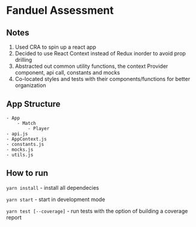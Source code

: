 # Fanduel Assessment

## Notes
1. Used CRA to spin up a react app
2. Decided to use React Context instead of Redux inorder to avoid prop drilling
3. Abstracted out common utility functions, the context Provider component, api call, constants and mocks
4. Co-located styles and tests with their components/functions for better organization

## App Structure
```
- App
    - Match
        - Player
- api.js
- AppContext.js
- constants.js
- mocks.js
- utils.js
```

## How to run
`yarn install` - install all dependecies

`yarn start` - start in development mode

`yarn test [--coverage]` - run tests with the option of building a coverage report
